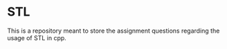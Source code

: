 # STL

This is a repository meant to store the assignment questions regarding the usage of STL in cpp.
